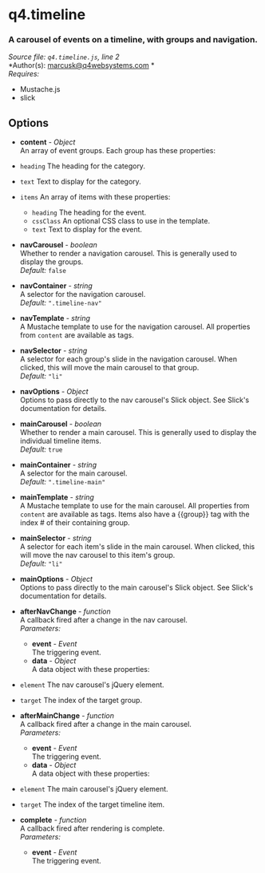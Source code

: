 # q4.timeline

### A carousel of events on a timeline, with groups and navigation.

*Source file: `q4.timeline.js`, line 2*  
*Author(s): marcusk@q4websystems.com *  
*Requires:*
- Mustache.js
- slick


## Options
- **content** - *Object*  
An array of event groups. Each group has these properties:
- `heading` The heading for the category.
- `text`    Text to display for the category.
- `items`   An array of items with these properties:
    - `heading`  The heading for the event.
    - `cssClass` An optional CSS class to use in the template.
    - `text`     Text to display for the event.  

- **navCarousel** - *boolean*  
Whether to render a navigation carousel.
This is generally used to display the groups.  
*Default:* `false`  

- **navContainer** - *string*  
A selector for the navigation carousel.  
*Default:* `".timeline-nav"`  

- **navTemplate** - *string*  
A Mustache template to use for the navigation carousel.
All properties from `content` are available as tags.  

- **navSelector** - *string*  
A selector for each group's slide in the navigation carousel.
When clicked, this will move the main carousel to that group.  
*Default:* `"li"`  

- **navOptions** - *Object*  
Options to pass directly to the nav carousel's Slick object.
See Slick's documentation for details.  

- **mainCarousel** - *boolean*  
Whether to render a main carousel.
This is generally used to display the individual timeline items.  
*Default:* `true`  

- **mainContainer** - *string*  
A selector for the main carousel.  
*Default:* `".timeline-main"`  

- **mainTemplate** - *string*  
A Mustache template to use for the main carousel.
All properties from `content` are available as tags.
Items also have a {{group}} tag with the index # of their
containing group.  

- **mainSelector** - *string*  
A selector for each item's slide in the main carousel.
When clicked, this will move the nav carousel to this item's group.  
*Default:* `"li"`  

- **mainOptions** - *Object*  
Options to pass directly to the main carousel's Slick object.
See Slick's documentation for details.  

- **afterNavChange** - *function*  
A callback fired after a change in the nav carousel.  
*Parameters:*
    - **event** - *Event*  
    The triggering event.
    - **data** - *Object*  
    A data object with these properties:
- `element` The nav carousel's jQuery element.
- `target`  The index of the target group.

- **afterMainChange** - *function*  
A callback fired after a change in the main carousel.  
*Parameters:*
    - **event** - *Event*  
    The triggering event.
    - **data** - *Object*  
    A data object with these properties:
- `element` The main carousel's jQuery element.
- `target`  The index of the target timeline item.

- **complete** - *function*  
A callback fired after rendering is complete.  
*Parameters:*
    - **event** - *Event*  
    The triggering event.


